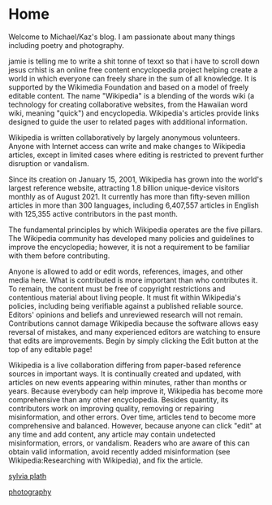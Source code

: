 # Home
Welcome to Michael/Kaz's blog. I am passionate about many things including poetry and photography.

jamie is telling me to write a shit tonne of texxt so that i have to scroll down jesus crhist is an online free content encyclopedia project helping create a world in which everyone can freely share in the sum of all knowledge. It is supported by the Wikimedia Foundation and based on a model of freely editable content. The name "Wikipedia" is a blending of the words wiki (a technology for creating collaborative websites, from the Hawaiian word wiki, meaning "quick") and encyclopedia. Wikipedia's articles provide links designed to guide the user to related pages with additional information.

Wikipedia is written collaboratively by largely anonymous volunteers. Anyone with Internet access can write and make changes to Wikipedia articles, except in limited cases where editing is restricted to prevent further disruption or vandalism.

Since its creation on January 15, 2001, Wikipedia has grown into the world's largest reference website, attracting 1.8 billion unique-device visitors monthly as of August 2021. It currently has more than fifty-seven million articles in more than 300 languages, including 6,407,557 articles in English with 125,355 active contributors in the past month.

The fundamental principles by which Wikipedia operates are the five pillars. The Wikipedia community has developed many policies and guidelines to improve the encyclopedia; however, it is not a requirement to be familiar with them before contributing.

Anyone is allowed to add or edit words, references, images, and other media here. What is contributed is more important than who contributes it. To remain, the content must be free of copyright restrictions and contentious material about living people. It must fit within Wikipedia's policies, including being verifiable against a published reliable source. Editors' opinions and beliefs and unreviewed research will not remain. Contributions cannot damage Wikipedia because the software allows easy reversal of mistakes, and many experienced editors are watching to ensure that edits are improvements. Begin by simply clicking the Edit button at the top of any editable page!

Wikipedia is a live collaboration differing from paper-based reference sources in important ways. It is continually created and updated, with articles on new events appearing within minutes, rather than months or years. Because everybody can help improve it, Wikipedia has become more comprehensive than any other encyclopedia. Besides quantity, its contributors work on improving quality, removing or repairing misinformation, and other errors. Over time, articles tend to become more comprehensive and balanced. However, because anyone can click "edit" at any time and add content, any article may contain undetected misinformation, errors, or vandalism. Readers who are aware of this can obtain valid information, avoid recently added misinformation (see Wikipedia:Researching with Wikipedia), and fix the article.

[sylvia plath](./Sylvia-Plath.html)

[photography](./Photography.html)
